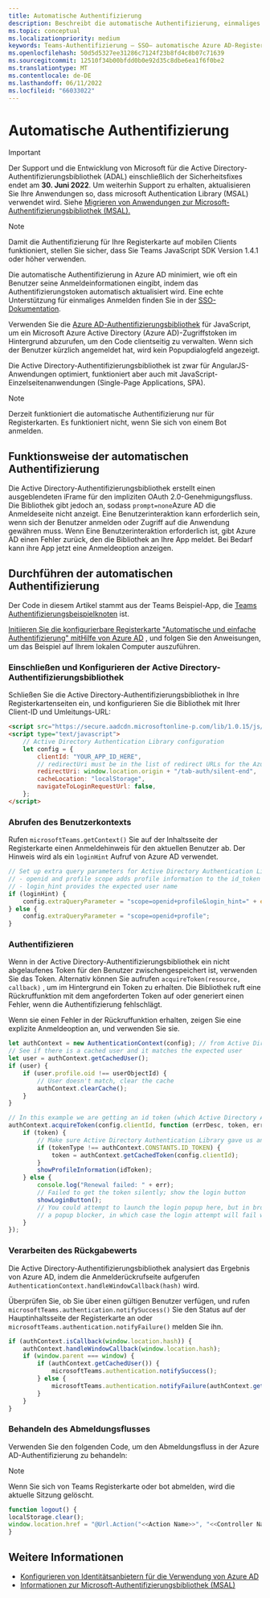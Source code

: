 ```yaml
---
title: Automatische Authentifizierung
description: Beschreibt die automatische Authentifizierung, einmaliges Anmelden, Azure AD für Registerkarten
ms.topic: conceptual
ms.localizationpriority: medium
keywords: Teams-Authentifizierung – SSO– automatische Azure AD-Registerkarte
ms.openlocfilehash: 50d5d5327ee31286c7124f23b8fd4c8b07c71639
ms.sourcegitcommit: 12510f34b00bfdd0b0e92d35c8dbe6ea1f6f0be2
ms.translationtype: MT
ms.contentlocale: de-DE
ms.lasthandoff: 06/11/2022
ms.locfileid: "66033022"
---
```

# <a name="silent-authentication"></a>Automatische Authentifizierung

> [!IMPORTANT]
> Der Support und die Entwicklung von Microsoft für die Active Directory-Authentifizierungsbibliothek (ADAL) einschließlich der Sicherheitsfixes endet am **30. Juni 2022**. Um weiterhin Support zu erhalten, aktualisieren Sie Ihre Anwendungen so, dass microsoft Authentication Library (MSAL) verwendet wird. Siehe [Migrieren von Anwendungen zur Microsoft-Authentifizierungsbibliothek (MSAL).](/azure/active-directory/develop/msal-migration)

> [!NOTE]
> Damit die Authentifizierung für Ihre Registerkarte auf mobilen Clients funktioniert, stellen Sie sicher, dass Sie Teams JavaScript SDK Version 1.4.1 oder höher verwenden.

Die automatische Authentifizierung in Azure AD minimiert, wie oft ein Benutzer seine Anmeldeinformationen eingibt, indem das Authentifizierungstoken automatisch aktualisiert wird. Eine echte Unterstützung für einmaliges Anmelden finden Sie in der [SSO-Dokumentation](~/tabs/how-to/authentication/tab-sso-overview.md).

Verwenden Sie die [Azure AD-Authentifizierungsbibliothek](/azure/active-directory/develop/active-directory-authentication-libraries) für JavaScript, um ein Microsoft Azure Active Directory (Azure AD)-Zugriffstoken im Hintergrund abzurufen, um den Code clientseitig zu verwalten. Wenn sich der Benutzer kürzlich angemeldet hat, wird kein Popupdialogfeld angezeigt.

Die Active Directory-Authentifizierungsbibliothek ist zwar für AngularJS-Anwendungen optimiert, funktioniert aber auch mit JavaScript-Einzelseitenanwendungen (Single-Page Applications, SPA).

> [!NOTE]
> Derzeit funktioniert die automatische Authentifizierung nur für Registerkarten. Es funktioniert nicht, wenn Sie sich von einem Bot anmelden.

## <a name="how-silent-authentication-works"></a>Funktionsweise der automatischen Authentifizierung

Die Active Directory-Authentifizierungsbibliothek erstellt einen ausgeblendeten iFrame für den impliziten OAuth 2.0-Genehmigungsfluss. Die Bibliothek gibt jedoch an, sodass `prompt=none`Azure AD die Anmeldeseite nicht anzeigt. Eine Benutzerinteraktion kann erforderlich sein, wenn sich der Benutzer anmelden oder Zugriff auf die Anwendung gewähren muss. Wenn Eine Benutzerinteraktion erforderlich ist, gibt Azure AD einen Fehler zurück, den die Bibliothek an Ihre App meldet. Bei Bedarf kann ihre App jetzt eine Anmeldeoption anzeigen.

## <a name="how-to-do-silent-authentication"></a>Durchführen der automatischen Authentifizierung

Der Code in diesem Artikel stammt aus der Teams Beispiel-App, die [Teams Authentifizierungsbeispielknoten](https://github.com/OfficeDev/Microsoft-Teams-Samples/blob/main/samples/app-auth/nodejs/src/views/tab/silent/silent.hbs) ist.

[Initiieren Sie die konfigurierbare Registerkarte "Automatische und einfache Authentifizierung" mitHilfe von Azure AD](https://github.com/OfficeDev/Microsoft-Teams-Samples/tree/main/samples/tab-channel-group-config-page-auth/csharp) , und folgen Sie den Anweisungen, um das Beispiel auf Ihrem lokalen Computer auszuführen.

### <a name="include-and-configure-active-directory-authentication-library"></a>Einschließen und Konfigurieren der Active Directory-Authentifizierungsbibliothek

Schließen Sie die Active Directory-Authentifizierungsbibliothek in Ihre Registerkartenseiten ein, und konfigurieren Sie die Bibliothek mit Ihrer Client-ID und Umleitungs-URL:

```html
<script src="https://secure.aadcdn.microsoftonline-p.com/lib/1.0.15/js/adal.min.js" integrity="sha384-lIk8T3uMxKqXQVVfFbiw0K/Nq+kt1P3NtGt/pNexiDby2rKU6xnDY8p16gIwKqgI" crossorigin="anonymous"></script>
<script type="text/javascript">
    // Active Directory Authentication Library configuration
    let config = {
        clientId: "YOUR_APP_ID_HERE",
        // redirectUri must be in the list of redirect URLs for the Azure AD app
        redirectUri: window.location.origin + "/tab-auth/silent-end",
        cacheLocation: "localStorage",
        navigateToLoginRequestUrl: false,
    };
</script>
```

### <a name="get-the-user-context"></a>Abrufen des Benutzerkontexts

Rufen `microsoftTeams.getContext()` Sie auf der Inhaltsseite der Registerkarte einen Anmeldehinweis für den aktuellen Benutzer ab. Der Hinweis wird als ein `loginHint` Aufruf von Azure AD verwendet.

```javascript
// Set up extra query parameters for Active Directory Authentication Library
// - openid and profile scope adds profile information to the id_token
// - login_hint provides the expected user name
if (loginHint) {
    config.extraQueryParameter = "scope=openid+profile&login_hint=" + encodeURIComponent(loginHint);
} else {
    config.extraQueryParameter = "scope=openid+profile";
}
```

### <a name="authenticate"></a>Authentifizieren

Wenn in der Active Directory-Authentifizierungsbibliothek ein nicht abgelaufenes Token für den Benutzer zwischengespeichert ist, verwenden Sie das Token. Alternativ können Sie aufrufen `acquireToken(resource, callback)` , um im Hintergrund ein Token zu erhalten. Die Bibliothek ruft eine Rückruffunktion mit dem angeforderten Token auf oder generiert einen Fehler, wenn die Authentifizierung fehlschlägt.

Wenn sie einen Fehler in der Rückruffunktion erhalten, zeigen Sie eine explizite Anmeldeoption an, und verwenden Sie sie.

```javascript
let authContext = new AuthenticationContext(config); // from Active Directory Authentication Library
// See if there is a cached user and it matches the expected user
let user = authContext.getCachedUser();
if (user) {
    if (user.profile.oid !== userObjectId) {
        // User doesn't match, clear the cache
        authContext.clearCache();
    }
}

// In this example we are getting an id token (which Active Directory Authentication Library returns if we ask for resource = clientId)
authContext.acquireToken(config.clientId, function (errDesc, token, err, tokenType) {
    if (token) {
        // Make sure Active Directory Authentication Library gave us an ID token
        if (tokenType !== authContext.CONSTANTS.ID_TOKEN) {
            token = authContext.getCachedToken(config.clientId);
        }
        showProfileInformation(idToken);
    } else {
        console.log("Renewal failed: " + err);
        // Failed to get the token silently; show the login button
        showLoginButton();
        // You could attempt to launch the login popup here, but in browsers this could be blocked by
        // a popup blocker, in which case the login attempt will fail with the reason FailedToOpenWindow.
    }
});
```

### <a name="process-the-return-value"></a>Verarbeiten des Rückgabewerts

Die Active Directory-Authentifizierungsbibliothek analysiert das Ergebnis von Azure AD, indem die Anmelderückrufseite aufgerufen `AuthenticationContext.handleWindowCallback(hash)` wird.

Überprüfen Sie, ob Sie über einen gültigen Benutzer verfügen, und rufen `microsoftTeams.authentication.notifySuccess()` Sie den Status auf der Hauptinhaltsseite der Registerkarte an oder `microsoftTeams.authentication.notifyFailure()` melden Sie ihn.

```javascript
if (authContext.isCallback(window.location.hash)) {
    authContext.handleWindowCallback(window.location.hash);
    if (window.parent === window) {
        if (authContext.getCachedUser()) {
            microsoftTeams.authentication.notifySuccess();
        } else {
            microsoftTeams.authentication.notifyFailure(authContext.getLoginError());
        }
    }
}
```

### <a name="handle-the-sign-out-flow"></a>Behandeln des Abmeldungsflusses

Verwenden Sie den folgenden Code, um den Abmeldungsfluss in der Azure AD-Authentifizierung zu behandeln:

> [!NOTE]
> Wenn Sie sich von Teams Registerkarte oder bot abmelden, wird die aktuelle Sitzung gelöscht.

```javascript
function logout() {
localStorage.clear();
window.location.href = "@Url.Action("<<Action Name>>", "<<Controller Name>>")";
}
```

## <a name="see-also"></a>Weitere Informationen

* [Konfigurieren von Identitätsanbietern für die Verwendung von Azure AD](../../../concepts/authentication/configure-identity-provider.md)
* [Informationen zur Microsoft-Authentifizierungsbibliothek (MSAL)](/azure/active-directory/develop/msal-overview)
